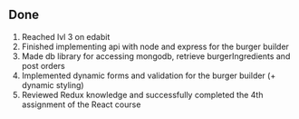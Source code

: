 ## Done

1. Reached lvl 3 on edabit
2. Finished implementing api with node and express for the burger builder
3. Made db library for accessing mongodb, retrieve burgerIngredients and post orders
4. Implemented dynamic forms and validation for the burger builder (+ dynamic styling)
5. Reviewed Redux knowledge and successfully completed the 4th assignment of the React course

